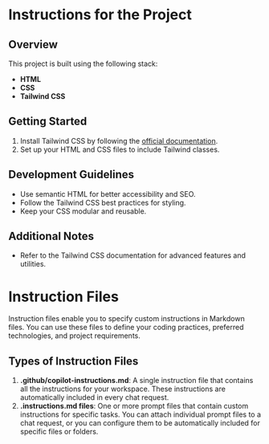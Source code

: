 # Instructions for the Project

## Overview
This project is built using the following stack:
- **HTML**
- **CSS**
- **Tailwind CSS**

## Getting Started
1. Install Tailwind CSS by following the [official documentation](https://tailwindcss.com/docs/installation).
2. Set up your HTML and CSS files to include Tailwind classes.

## Development Guidelines
- Use semantic HTML for better accessibility and SEO.
- Follow the Tailwind CSS best practices for styling.
- Keep your CSS modular and reusable.

## Additional Notes
- Refer to the Tailwind CSS documentation for advanced features and utilities.

# Instruction Files
Instruction files enable you to specify custom instructions in Markdown files. You can use these files to define your coding practices, preferred technologies, and project requirements.

## Types of Instruction Files
1. **.github/copilot-instructions.md**: A single instruction file that contains all the instructions for your workspace. These instructions are automatically included in every chat request.
2. **.instructions.md files**: One or more prompt files that contain custom instructions for specific tasks. You can attach individual prompt files to a chat request, or you can configure them to be automatically included for specific files or folders.